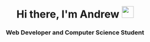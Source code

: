 <h1 align="center">
  Hi there, I'm Andrew 
  <img src="https://github.com/blackcater/blackcater/raw/main/images/Hi.gif" height="32"/>
</h1>

<h3 align="center">Web Developer and Computer Science Student</h3>
